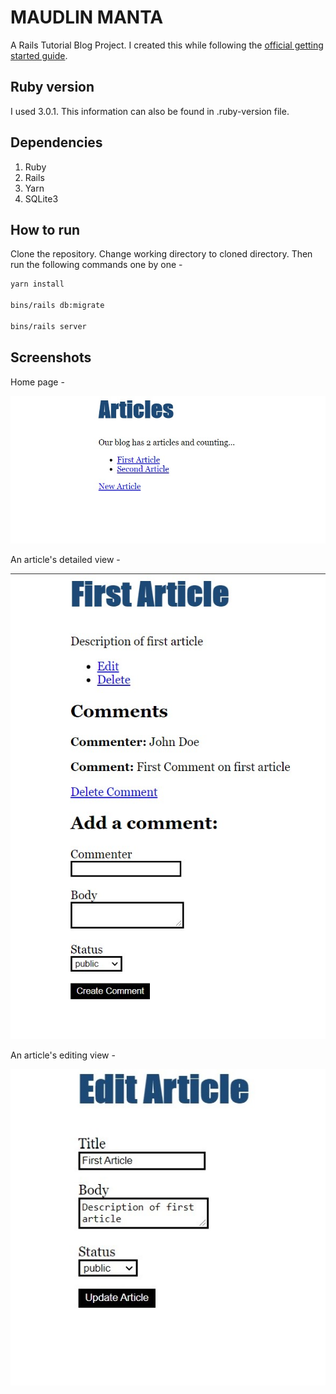 # MAUDLIN MANTA

A Rails Tutorial Blog Project. I created this while following the [official getting started guide](https://guides.rubyonrails.org/getting_started.html).

## Ruby version

I used 3.0.1. This information can also be found in .ruby-version file.

## Dependencies

1. Ruby
2. Rails
3. Yarn
4. SQLite3

## How to run

Clone the repository. Change working directory to cloned directory. Then run the following commands one by one -

```bash
yarn install

bins/rails db:migrate

bins/rails server
```

## Screenshots

Home page -

![home](./screenshots/home.jpg)

An article's detailed view -

![article_view](./screenshots/article_view.jpg)

An article's editing view -

![article_edit](./screenshots/article_edit.jpg)
